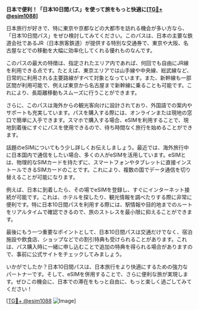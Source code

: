 **日本で便利！「日本10日間パス」を使って旅をもっと快適に[[TG💪+ @esim1088](https://t.me/s/esim1088)]**

日本旅行が好きで、特に東京や京都などの大都市を訪れる機会が多い方なら、「日本10日間パス」をぜひ検討してみてください。このパスは、日本の主要な鉄道会社であるJR（日本旅客鉄道）が提供する特別な交通券で、東京や大阪、名古屋などでの移動を大幅に効率化してくれる優れものなんです。

このパスの最大の特徴は、指定されたエリア内であれば、何回でも自由にJR線を利用できる点です。たとえば、東京エリアでは山手線や中央線、総武線など、日常的に利用される主要路線がすべて対象となっています。また、新幹線も一部区間が利用可能で、例えば東京から名古屋まで新幹線に乗ることも可能です。これにより、長距離移動もスムーズに行うことができます。

さらに、このパスは海外からの観光客向けに設計されており、外国語での案内やサポートも充実しています。パスを購入する際には、オンラインまたは現地の窓口で簡単に入手できます。スマホで購入する場合、eSIMを利用することで、現地到着後にすぐにパスを使用できるので、待ち時間なく旅行を始めることができます。

話題のeSIMについてもう少し詳しくお伝えしましょう。最近では、海外旅行中に日本国内で通信をしたい場合、多くの人がeSIMを活用しています。eSIMとは、物理的なSIMカードを持たずに、スマートフォンやタブレットに直接インストールできるSIMカードのことです。これにより、複数の国でデータ通信を切り替えることが可能になります。

例えば、日本に到着したら、その場でeSIMを登録し、すぐにインターネット接続が可能です。これは、ホテルを探したり、観光情報を調べたりする際に非常に便利です。特に日本10日間パスを利用する際には、駅情報や目的地までのルートをリアルタイムで確認できるので、旅のストレスを最小限に抑えることができます。

最後にもう一つ重要なポイントとして、日本10日間パスは交通だけでなく、宿泊施設や飲食店、ショップなどでの割引特典も受けられることがあります。これは、パス購入時に一緒に申し込むことで追加の特典を得られる場合がありますので、事前に公式サイトをチェックしてみましょう。

いかがでしたか？日本10日間パスは、日本旅行をより快適にするための強力なパートナーです。そして、eSIMを併用することで、さらに便利な旅が実現します。ぜひこの機会に、日本での滞在をもっと自由に、もっと楽しく過ごしてみてください！

[[TG💪+ @esim1088](https://t.me/s/esim1088) ![Image](https://i.postimg.cc/Y0z9fWf4/image.png)]